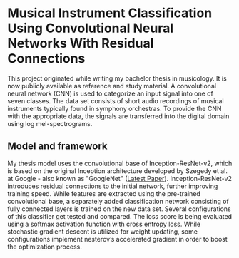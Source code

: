 # Musical Instrument Classification Using Convolutional Neural Networks With Residual Connections

This project originated while writing my bachelor thesis in musicology. It is now publicly available as reference
and study material. A convolutional neural network (CNN) is used to categorize an input signal into one of seven classes.
The data set consists of short audio recordings of musical instruments typically found in symphony orchestras. 
To provide the CNN with the appropriate data, the signals are transferred into the digital domain using log mel-spectrograms.

## Model and framework
My thesis model uses the convolutional base of Inception-ResNet-v2, which is based on the original Inception architecture 
developed by Szegedy et al. at Google - also known as "GoogleNet" ([Latest Paper](https://ai.google/research/pubs/pub45169)). Inception-ResNet-v2 introduces residual connections to the initial network, 
further improving training speed. While features are extracted using the pre-trained convolutional base, 
a separately added classification network consisting of fully connected layers is trained on the new data set. Several 
configurations of this classifier get tested and compared. The loss score is being evaluated using a softmax activation 
function with cross entropy loss. While stochastic gradient descent is utilized for weight updating, some configurations 
implement nesterov’s accelerated gradient in order to boost the optimization process.

